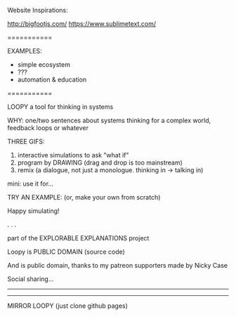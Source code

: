 Website Inspirations:

http://bigfootjs.com/
https://www.sublimetext.com/

===========

EXAMPLES:
- simple ecosystem
- ???
- automation & education

===========

LOOPY
a tool for thinking in systems

WHY: one/two sentences about systems thinking for a complex world,
feedback loops or whatever

THREE GIFS:
1. interactive simulations to ask "what if"
2. program by DRAWING (drag and drop is too mainstream)
3. remix (a dialogue, not just a monologue. thinking in -> talking in)

mini: use it for...

TRY AN EXAMPLE:
(or, make your own from scratch)

Happy simulating!

. . .

part of the EXPLORABLE EXPLANATIONS project

Loopy is PUBLIC DOMAIN
(source code)

And is public domain, thanks to my patreon supporters
made by Nicky Case

Social sharing...

---

---

MIRROR LOOPY
(just clone github pages)